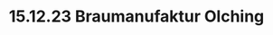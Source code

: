 ---
layout: photo_set
title: 15.12.23 Braumanufaktur Olching
description: "Fotos vom 15.12.23 in der Braumanufaktur Olching."

photos:
    set: 2023/15_12_23-obm/obm
    size: 34
---